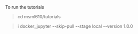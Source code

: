To run the tutorials

> cd msml610/tutorials

> i docker_jupyter --skip-pull --stage local --version 1.0.0
